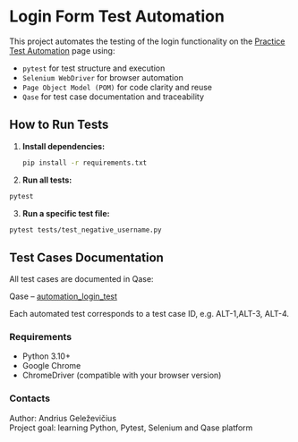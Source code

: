
# Login Form Test Automation

This project automates the testing of the login functionality on the [Practice Test Automation](https://practicetestautomation.com/practice-test-login/) page using:
- `pytest` for test structure and execution
- `Selenium WebDriver` for browser automation
- `Page Object Model (POM)` for code clarity and reuse
- `Qase` for test case documentation and traceability

##  How to Run Tests

1. **Install dependencies:**

   ```bash
   pip install -r requirements.txt

2. **Run all tests:**

```bash
pytest
```

3. **Run a specific test file:**
```bash
pytest tests/test_negative_username.py
```

## Test Cases Documentation
All test cases are documented in Qase:

Qase – [automation_login_test](https://app.qase.io/project/ALT)

Each automated test corresponds to a test case ID, e.g. ALT-1,ALT-3, ALT-4.

### Requirements
- Python 3.10+
- Google Chrome
- ChromeDriver (compatible with your browser version)


### Contacts  
Author: Andrius Geleževičius  
Project goal: learning Python, Pytest, Selenium and Qase platform
